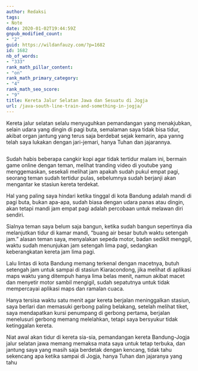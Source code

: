 ```yaml
---
author: Redaksi
tags:
- Note
date: 2020-01-02T19:44:59Z
gnpub_modified_count:
- "2"
guid: https://wildanfauzy.com/?p=1682
id: 1682
nb_of_words:
- "333"
rank_math_pillar_content:
- "on"
rank_math_primary_category:
- "4"
rank_math_seo_score:
- "9"
title: Kereta Jalur Selatan Jawa dan Sesuatu di Jogja
url: /java-south-line-train-and-something-in-jogja/
---
```


Kereta jalur selatan selalu menyuguhkan pemandangan yang menakjubkan, selain udara yang dingin di pagi buta, semalaman saya tidak bisa tidur, akibat organ jantung yang terus saja berdebat sejak kemarin, apa yanng telah saya lukakan dengan jari-jemari, hanya Tuhan dan jajarannya.<figure class="wp-block-image size-large">

<img src="https://wildanfauzyart.files.wordpress.com/2020/04/e6730-person-standing-by-an-old-train-in-a-train-stop-close-to-a-319331868450527-1.jpg?w=768&#038;h=682" alt="" class="wp-image-1689" data-recalc-dims="1" /> </figure> 

Sudah habis beberapa cangkir kopi agar tidak tertidur malam ini, bermain game online dengan teman, melihat tranding video di youtube yang menggemaskan, sesekali melihat jam apakah sudah pukul empat pagi, seorang teman sudah tertidur pulas, sebelumnya sudah berjanji akan mengantar ke stasiun kereta terdekat.

Hal yang paling saya hindari ketika tinggal di kota Bandung adalah mandi di pagi buta, bukan apa-apa, sudah biasa dengan udara panas atau dingin, akan tetapi mandi jam empat pagi adalah percobaan untuk melawan diri sendiri.

Sialnya teman saya belum saja bangun, ketika sudah bangun sepertinya dia melanjutkan tidur di kamar mandi, &#8220;buang air besar butuh waktu setengah jam.&#8221; alasan teman saya, menyalakan sepeda motor, badan sedikit menggil, waktu sudah menunjukan jam setengah lima pagi, sedangkan keberangkatan kereta jam lima pagi.

Lalu lintas di kota Bandung memang terkenal dengan macetnya, butuh setengah jam untuk sampai di stasiun Kiaracondong, jika melihat di aplikasi maps waktu yang ditempuh hanya lima belas menit, namun akibat macet dan menyetir motor sambil mengigil, sudah sepatutnya untuk tidak mempercayai aplikasi maps dan ramalan cuaca.

Hanya tersisa waktu satu menit agar kereta berjalan meninggalkan stasiun, saya berlari dan memasuki gerbong paling belakang, setelah melihat tiket, saya mendapatkan kursi penumpang di gerbong pertama, berjalan menelusuri gerbong memang melelahkan, tetapi saya bersyukur tidak ketinggalan kereta.

Niat awal akan tidur di kereta sia-sia, pemandangan kereta Bandung-Jogja jalur selatan jawa memang memaksa mata saya untuk tetap terbuka, dan jantung saya yang masih saja berdetak dengan kencang, tidak tahu sekencang apa ketika sampai di Jogja, hanya Tuhan dan jajaranya yang tahu